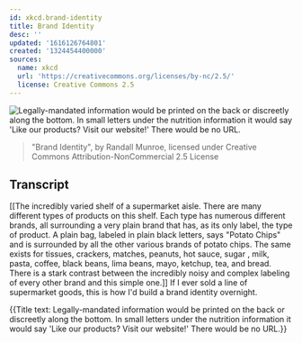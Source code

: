```yaml
---
id: xkcd.brand-identity
title: Brand Identity
desc: ''
updated: '1616126764801'
created: '1324454400000'
sources:
  name: xkcd
  url: 'https://creativecommons.org/licenses/by-nc/2.5/'
  license: Creative Commons 2.5
---
```

![Legally-mandated information would be printed on the back or discreetly along the bottom. In small letters under the nutrition information it would say 'Like our products? Visit our website!' There would be no URL.](https://imgs.xkcd.com/comics/brand_identity.png)
> "Brand Identity", by Randall Munroe, licensed under Creative Commons Attribution-NonCommercial 2.5 License

## Transcript
[[The incredibly varied shelf of a supermarket aisle.  There are many different types of products on this shelf.  Each type has numerous different brands, all surrounding a very plain brand that has, as its only label, the type of product.  A plain bag, labeled in plain black letters, says "Potato Chips" and is surrounded by all the other various brands of potato chips.  The same exists for tissues, crackers, matches, peanuts, hot sauce, sugar , milk, pasta, coffee, black beans, lima beans, mayo, ketchup, tea, and bread.  There is a stark contrast between the incredibly noisy and complex labeling of every other brand and this simple one.]]
If I ever sold a line of supermarket goods, this is how I'd build a brand identity overnight.


{{Title text: Legally-mandated information would be printed on the back or discreetly along the bottom. In small letters under the nutrition information it would say 'Like our products? Visit our website!' There would be no URL.}}
